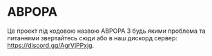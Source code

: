 # АВРОРА 
Це проект під кодовою назвою АВРОРА 
З будь якими проблема та питаннями звертайтесь сюди або в наш дискорд сервер: https://discord.gg/AgrVjPPxjg.
